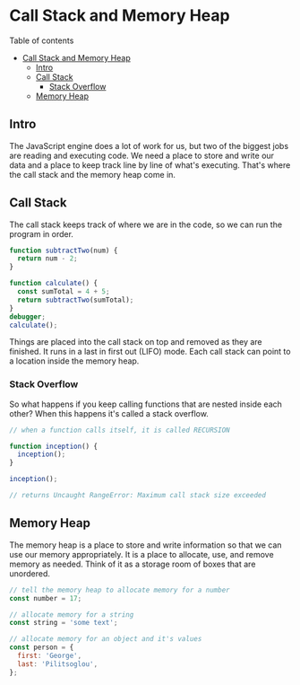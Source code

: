 # Call Stack and Memory Heap

Table of contents

- [Call Stack and Memory Heap](#call-stack-and-memory-heap)
  - [Intro](#intro)
  - [Call Stack](#call-stack)
    - [Stack Overflow](#stack-overflow)
  - [Memory Heap](#memory-heap)

## Intro

The JavaScript engine does a lot of work for us, but two of the biggest jobs are reading and executing code. We need a place to store and write our data and a place to keep track line by line of what's executing. That's where the call stack and the memory heap come in.

## Call Stack

The call stack keeps track of where we are in the code, so we can run the program in order.

```javascript
function subtractTwo(num) {
  return num - 2;
}

function calculate() {
  const sumTotal = 4 + 5;
  return subtractTwo(sumTotal);
}
debugger;
calculate();
```

Things are placed into the call stack on top and removed as they are finished. It runs in a last in first out (LIFO) mode. Each call stack can point to a location inside the memory heap.

### Stack Overflow

So what happens if you keep calling functions that are nested inside each other? When this happens it's called a stack overflow.

```javascript
// when a function calls itself, it is called RECURSION

function inception() {
  inception();
}

inception();

// returns Uncaught RangeError: Maximum call stack size exceeded
```

## Memory Heap

The memory heap is a place to store and write information so that we can use our memory appropriately. It is a place to allocate, use, and remove memory as needed. Think of it as a storage room of boxes that are unordered.

```javascript
// tell the memory heap to allocate memory for a number
const number = 17;

// allocate memory for a string
const string = 'some text';

// allocate memory for an object and it's values
const person = {
  first: 'George',
  last: 'Pilitsoglou',
};
```
